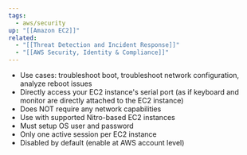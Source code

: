 ```yaml
---
tags:
  - aws/security
up: "[[Amazon EC2]]"
related:
  - "[[Threat Detection and Incident Response]]"
  - "[[AWS Security, Identity & Compliance]]"
---
```

- Use cases: troubleshoot boot, troubleshoot network configuration, analyze reboot issues
- Directly access your EC2 instance's serial port (as if keyboard and monitor are directly attached to the EC2 instance)
- Does NOT require any network capabilities
- Use with supported Nitro-based EC2 instances
- Must setup OS user and password
- Only one active session per EC2 instance
- Disabled by default (enable at AWS account level)
